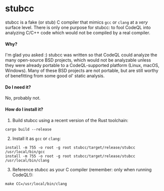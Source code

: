 # stubcc

stubcc is a fake (or stub) C compiler that mimics `gcc` or `clang` at a _very_ surface level. There is only one purpose for stubcc: to fool CodeQL into analyzing C/C++ code which would not be compiled by a real compiler.

#### Why?

I'm glad you asked :) stubcc was written so that CodeQL could analyze the many open-source BSD projects, which would not be analyzable unless they were already portable to a CodeQL-supported platform (Linux, macOS, Windows). Many of these BSD projects are not portable, but are still worthy of benefitting from some good ol' static analysis.

#### Do I need it?

No, probably not.

#### How do I install it?

1. Build stubcc using a recent version of the Rust toolchain:

```shell
cargo build --release
```

2. Install it as `gcc` or `clang`:

```shell
install -m 755 -o root -g root stubcc/target/release/stubcc /usr/local/bin/gcc
install -m 755 -o root -g root stubcc/target/release/stubcc /usr/local/bin/clang
```

3. Reference stubcc as your C compiler (remember: only when running CodeQL!):

```shell
make CC=/usr/local/bin/clang
```
